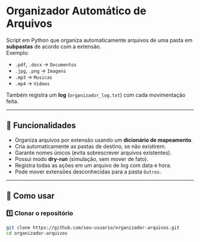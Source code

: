 # Organizador Automático de Arquivos

Script em Python que organiza automaticamente arquivos de uma pasta em **subpastas** de acordo com a extensão.  
Exemplo:  
- `.pdf`, `.docx` → `Documentos`  
- `.jpg`, `.png` → `Imagens`  
- `.mp3` → `Musicas`  
- `.mp4` → `Videos`  

Também registra um **log** (`organizador_log.txt`) com cada movimentação feita.

---

## 📂 Funcionalidades

- Organiza arquivos por extensão usando um **dicionário de mapeamento**.
- Cria automaticamente as pastas de destino, se não existirem.
- Garante nomes únicos (evita sobrescrever arquivos existentes).
- Possui modo **dry-run** (simulação, sem mover de fato).
- Registra todas as ações em um arquivo de log com data e hora.
- Pode mover extensões desconhecidas para a pasta `Outros`.

---

## 🚀 Como usar

### 1️⃣ Clonar o repositório
```bash
git clone https://github.com/seu-usuario/organizador-arquivos.git
cd organizador-arquivos
